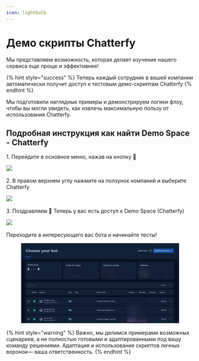 ```yaml
---
icon: lightbulb
---
```


# Демо скрипты Сhatterfy

Мы представляем возможность, которая делает изучение нашего сервиса еще проще и эффективнее!



{% hint style="success" %}
Теперь каждый сотрудник в вашей компании автоматически получит доступ к тестовым демо-скриптам Сhatterfy
{% endhint %}



Мы подготовили наглядные примеры и демонстрируем логики флоу, чтобы вы могли увидеть, как извлечь максимальную пользу от использования Chatterfy.



## Подробная инструкция как найти Demo Space - Chatterfy



1\. Перейдите в основное меню, нажав на кнопку 🤖

![](https://ajeuwbhvhr.cloudimg.io/colony-recorder.s3.amazonaws.com/files/2024-11-07/9e7a25bf-bc43-4dee-bb62-3deef123fe97/user_cropped_screenshot.jpeg?tl_px=0,0\&br_px=1719,553\&force_format=jpeg\&q=100\&width=1120.0\&wat=1\&wat_opacity=1\&wat_gravity=northwest\&wat_url=https://colony-recorder.s3.amazonaws.com/images/watermarks/EAB308_standard.png\&wat_pad=316,1)

2\. В правом верхнем углу нажмите на ползунок компаний и выберите Chatterfy&#x20;

![](https://ajeuwbhvhr.cloudimg.io/colony-recorder.s3.amazonaws.com/files/2024-11-07/b4e49bea-ca6a-4693-9a56-9ba0b75fca07/user_cropped_screenshot.jpeg?tl_px=1009,0\&br_px=2729,549\&force_format=jpeg\&q=100\&width=1120.0\&wat=1\&wat_opacity=1\&wat_gravity=northwest\&wat_url=https://colony-recorder.s3.amazonaws.com/images/watermarks/EAB308_standard.png\&wat_pad=735,5)

3\. Поздравляем 🎉 Теперь у вас есть доступ к Demo Space (Chatterfy)

![](https://ajeuwbhvhr.cloudimg.io/colony-recorder.s3.amazonaws.com/files/2024-11-07/73068783-c7b0-4d90-8e20-44bf24089371/user_cropped_screenshot.jpeg?tl_px=1065,0\&br_px=2785,522\&force_format=jpeg\&q=100\&width=1120.0\&wat=1\&wat_opacity=1\&wat_gravity=northwest\&wat_url=https://colony-recorder.s3.amazonaws.com/images/watermarks/EAB308_standard.png\&wat_pad=609,-6)

Переходите в интересующего вас бота и начинайте тесты!

<figure><img src="../.gitbook/assets/image (291).png" alt=""><figcaption></figcaption></figure>

{% hint style="warning" %}
Важно, мы делимся примерами возможных сценариев, а не полностью готовыми и адаптированными под вашу команду решениями. Адаптация и использование скриптов личных воронок— ваша ответственность.
{% endhint %}
